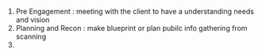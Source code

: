 1. Pre Engagement : meeting with the client to have a understanding needs and vision
2. Planning and Recon : make blueprint or plan pubilc info gathering from scanning
3. 